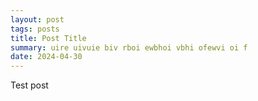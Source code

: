 ```yaml
---
layout: post
tags: posts
title: Post Title
summary: uire uivuie biv rboi ewbhoi vbhi ofewvi oi f
date: 2024-04-30
---
```


Test post